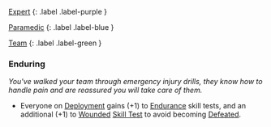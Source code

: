 
[Expert](Game/Progress#Expert)
{: .label .label-purple }

[Paramedic](Game/Paramedic)
{: .label .label-blue }

[Team](Game/Progress#Team)
{: .label .label-green }
### Enduring
*You've walked your team through emergency injury drills, they know how to handle pain and are reassured you will take care of them.*
* Everyone on [Deployment](Game/Deployment) gains (+1) to [Endurance](Game/Core/Strength#Endurance) skill tests, and an additional (+1) to [Wounded](Game/Core/Effects#Wounded) [Skill Test](Game/Core/Terminology#Skill%20Test) to avoid becoming [Defeated](Game/Core/Effects#Defeated).

